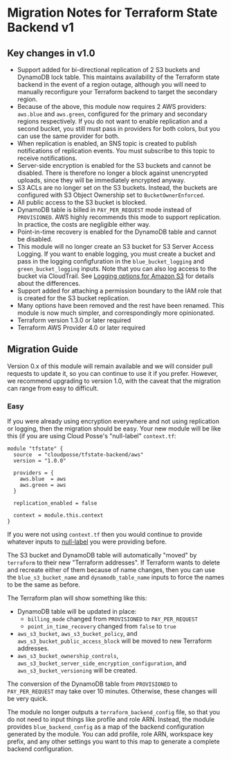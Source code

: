 # Migration Notes for Terraform State Backend v1

## Key changes in v1.0
- Support added for bi-directional replication of 2 S3 buckets and DynamoDB lock table.
This maintains availability of the Terraform state backend in the event of a region
outage, although you will need to manually reconfigure your Terraform backend to
target the secondary region.
- Because of the above, this module now requires 2 AWS providers: `aws.blue` 
and `aws.green`, configured for the primary and secondary regions respectively.
If you do not want to enable replication and a second bucket, you still must
pass in providers for both colors, but you can use the same provider for both.
- When replication is enabled, an SNS topic is created to publish notifications
of replication events. You must subscribe to this topic to receive notifications.
- Server-side encryption is enabled for the S3 buckets and cannot be disabled.
There is therefore no longer a block against unencrypted uploads, since they
will be immediately encrypted anyway.
- S3 ACLs are no longer set on the S3 buckets. Instead, the buckets are 
configured with S3 Object Ownership set to `BucketOwnerEnforced`.
- All public access to the S3 bucket is blocked.
- DynamoDB table is billed in `PAY_PER_REQUEST` mode instead of `PROVISIONED`.
AWS highly recommends this mode to support replication. In practice, the 
costs are negligible either way.
- Point-in-time recovery is enabled for the DynamoDB table and cannot be disabled.
- This module will no longer create an S3 bucket for S3 Server Access Logging.
If you want to enable logging, you must create a bucket and pass in the
logging configfuration in the `blue_bucket_logging` and `green_bucket_logging` inputs.
Note that you can also log access to the bucket via CloudTrail.
See [Logging options for Amazon S3](https://docs.aws.amazon.com/AmazonS3/latest/userguide/logging-with-S3.html) for details about the 
differences.
- Support added for attaching a permission boundary to the IAM role that is
created for the S3 bucket replication.
- Many options have been removed and the rest have been renamed.
This module is now much simpler, and correspondingly more opinionated.
- Terraform version 1.3.0 or later required
- Terraform AWS Provider 4.0 or later required

## Migration Guide

Version 0.x of this module will remain available and we will consider pull requests
to update it, so you can continue to use it if you prefer. However, we recommend
upgrading to version 1.0, with the caveat that the migration can range from
easy to difficult.

### Easy

If you were already using encryption everywhere and not using replication 
or logging, then the migration should be easy. Your new module will be 
like this (if you are using Cloud Posse's "null-label" `context.tf`:

```hcl
module "tfstate" {
  source  = "cloudposse/tfstate-backend/aws"
  version = "1.0.0"

  providers = {
    aws.blue  = aws
    aws.green = aws
  }

  replication_enabled = false

  context = module.this.context
}
```

If you were not using `context.tf` then you would continue to provide
whatever inputs to [null-label](https://github.com/cloudposse/terraform-null-label/)
you were providing before.

The S3 bucket and DynamoDB table will automatically "moved" by
`terraform` to their new "Terraform addresses". If Terraform wants
to delete and recreate either of them because of name changes,
then you can use the `blue_s3_bucket_name` and `dynamodb_table_name`
inputs to force the names to be the same as before.

The Terraform plan will show something like this:

- DynamoDB table will be updated in place: 
   - `billing_mode` changed from `PROVISIONED` to `PAY_PER_REQUEST`
   - `point_in_time_recovery` changed from `false` to `true`
- `aws_s3_bucket`, `aws_s3_bucket_policy`, and `aws_s3_bucket_public_access_block` will be moved to new Terraform addresses. 
- `aws_s3_bucket_ownership_controls`, `aws_s3_bucket_server_side_encryption_configuration`, 
and `aws_s3_bucket_versioning` will be created.

The conversion of the DynamoDB table from `PROVISIONED` to `PAY_PER_REQUEST`
may take over 10 minutes. Otherwise, these changes will be very quick.

The module no longer outputs a `terraform_backend_config` file, so that 
you do not need to input things like profile and role ARN. Instead, the
module provides `blue_backend_config` as a map of the backend configuration
generated by the module. You can add profile, role ARN, workspace key
prefix, and any other settings you want to this map to generate a complete
backend configuration.

